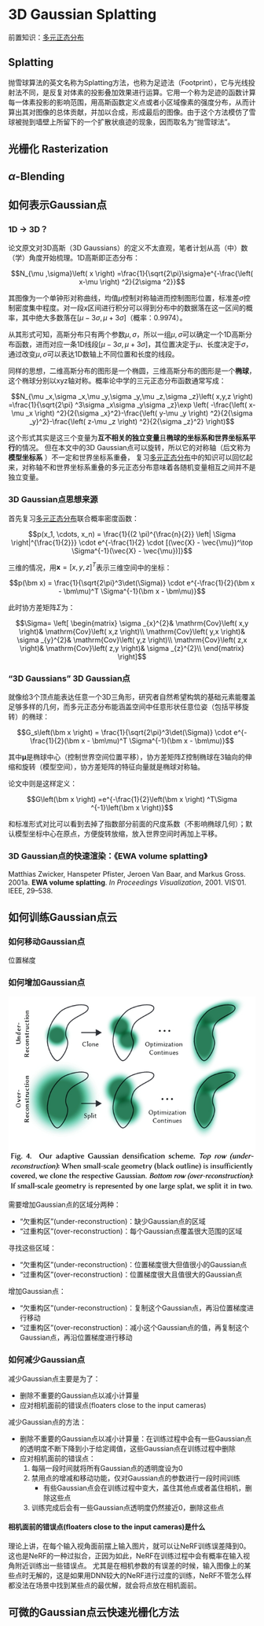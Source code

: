 # 3D Gaussian Splatting

前置知识：[多元正态分布](../数学/多元高斯分布.md)

## Splatting

抛雪球算法的英文名称为Splatting方法，也称为足迹法（Footprint），它与光线投射法不同，是反复对体素的投影叠加效果进行运算。它用一个称为足迹的函数计算每一体素投影的影响范围，用高斯函数定义点或者小区域像素的强度分布，从而计算出其对图像的总体贡献，并加以合成，形成最后的图像。由于这个方法模仿了雪球被抛到墙壁上所留下的一个扩散状痕迹的现象，因而取名为“抛雪球法”。

## 光栅化 Rasterization

## $\alpha$-Blending

## 如何表示Gaussian点

### 1D → 3D？

论文原文对3D高斯（3D Gaussians）的定义不太直观，笔者计划从高（中）数（学）角度开始梳理。1D高斯即正态分布：

$$N_{\mu ,\sigma}\left( x \right) =\frac{1}{\sqrt{2\pi}\sigma}e^{-\frac{\left( x-\mu \right) ^2}{2\sigma ^2}}$$

其图像为一个单钟形对称曲线，均值$\mu$控制对称轴进而控制图形位置，标准差$\sigma$控制密度集中程度。对一段$x$区间进行积分可以得到分布中的数据落在这一区间的概率，其中绝大多数落在$\left[ \mu -3\sigma ,\mu +3\sigma \right]$（概率：0.9974）。

从其形式可知，高斯分布只有两个参数$\mu,\sigma$，所以一组$\mu,\sigma$可以确定一个1D高斯分布函数，进而对应一条1D线段$\left[ \mu -3\sigma ,\mu +3\sigma \right]$，其位置决定于$\mu$、长度决定于$\sigma$，通过改变$\mu,\sigma$可以表达1D数轴上不同位置和长度的线段。

同样的思想，二维高斯分布的图形是一个椭圆，三维高斯分布的图形是一个**椭球**，这个椭球分别以xyz轴对称。概率论中学的三元正态分布函数通常写成：

$$N_{\mu _x,\sigma _x,\mu _y,\sigma _y,\mu _z,\sigma _z}\left( x,y,z \right) =\frac{1}{\sqrt{2\pi} ^3\sigma _x\sigma _y\sigma _z}\exp \left( -\frac{\left( x-\mu _x \right) ^2}{2{\sigma _x}^2}-\frac{\left( y-\mu _y \right) ^2}{2{\sigma _y}^2}-\frac{\left( z-\mu _z \right) ^2}{2{\sigma _z}^2} \right)$$

这个形式其实是这三个变量为**互不相关的独立变量**且**椭球的坐标系和世界坐标系平行**的情况。
但在本文中的3D Gaussian点可以旋转，所以它的对称轴（后文称为 **模型坐标系** ）不一定和世界坐标系重叠，
复习[多元正态分布](../数学/多元高斯分布.md)中的知识可以回忆起来，对称轴不和世界坐标系重叠的多元正态分布意味着各随机变量相互之间并不是独立变量。

### 3D Gaussian点思想来源

首先复习[多元正态分布](../数学/多元高斯分布.md)联合概率密度函数：

$$p(x_1, \cdots, x_n) = \frac{1}{(2 \pi)^{\frac{n}{2}} \left| \Sigma \right|^{\frac{1}{2}}} \cdot e^{-\frac{1}{2} \cdot [(\vec{X} - \vec{\mu})^\top \Sigma^{-1}(\vec{X} - \vec{\mu})]}$$

三维的情况，用$\bm x=[x,y,z]^T$表示三维空间中的坐标：

$$p(\bm x) = \frac{1}{\sqrt{2\pi}^3\det(\Sigma)} \cdot e^{-\frac{1}{2}(\bm x - \bm\mu)^T \Sigma^{-1}(\bm x - \bm\mu)}$$

此时协方差矩阵$\Sigma$为：

$$\Sigma=
\left[ \begin{matrix} 
	\sigma _{x}^{2}&		\mathrm{Cov}\left( x,y \right)&		\mathrm{Cov}\left( x,z \right)\\
 	\mathrm{Cov}\left( y,x \right)&		\sigma _{y}^{2}&		\mathrm{Cov}\left( y,z \right)\\
 	\mathrm{Cov}\left( z,x \right)&		\mathrm{Cov}\left( z,y \right)&		\sigma _{z}^{2}\\
\end{matrix} \right]$$

### “3D Gaussians” 3D Gaussian点

就像给3个顶点能表达任意一个3D三角形，研究者自然希望构筑的基础元素能覆盖足够多样的几何，而多元正态分布能涵盖空间中任意形状任意位姿（包括平移旋转）的椭球：

$$G_s\left(\bm x \right) = \frac{1}{\sqrt{2\pi}^3\det(\Sigma)} \cdot e^{-\frac{1}{2}(\bm x - \bm\mu)^T \Sigma^{-1}(\bm x - \bm\mu)}$$

其中$\bm\mu$是椭球中心（控制世界空间位置平移），协方差矩阵$\Sigma$控制椭球在3轴向的伸缩和旋转（模型空间），协方差矩阵的特征向量就是椭球对称轴。

论文中则是这样定义：

$$G\left(\bm x \right) =e^{-\frac{1}{2}\left(\bm x \right) ^T\Sigma ^{-1}\left(\bm x \right)}$$

和标准形式对比可以看到去掉了指数部分前面的尺度系数（不影响椭球几何）；默认模型坐标中心在原点，方便旋转放缩，放入世界空间时再加上平移。

### 3D Gaussian点的快速渲染：《EWA volume splatting》

Matthias Zwicker, Hanspeter Pfister, Jeroen Van Baar, and Markus Gross. 2001a. **EWA volume splatting**. *In Proceedings Visualization*, 2001. VIS’01. IEEE, 29–538.

## 如何训练Gaussian点云

### 如何移动Gaussian点

位置梯度

### 如何增加Gaussian点

![](i/20231218204732.png)

需要增加Gaussian点的区域分两种：

* “欠重构区”(under-reconstruction)：缺少Gaussian点的区域
* “过重构区”(over-reconstruction)：每个Gaussian点覆盖很大范围的区域

寻找这些区域：

* “欠重构区”(under-reconstruction)：位置梯度很大但值很小的Gaussian点
* “过重构区”(over-reconstruction)：位置梯度很大且值很大的Gaussian点

增加Gaussian点：

* “欠重构区”(under-reconstruction)：复制这个Gaussian点，再沿位置梯度进行移动
* “过重构区”(over-reconstruction)：减小这个Gaussian点的值，再复制这个Gaussian点，再沿位置梯度进行移动

### 如何减少Gaussian点

减少Gaussian点主要是为了：

* 删除不重要的Gaussian点以减小计算量
* 应对相机面前的错误点(floaters close to the input cameras)

减少Gaussian点的方法：

* 删除不重要的Gaussian点以减小计算量：在训练过程中会有一些Gaussian点的透明度不断下降到小于给定阈值，这些Gaussian点在训练过程中删除
* 应对相机面前的错误点：
  1. 每隔一段时间就将所有Gaussian点的透明度设为0
  2. 禁用点的增减和移动功能，仅对Gaussian点的参数进行一段时间训练
     * 有些Gaussian点会在训练过程中变大，盖住其他点或者盖住相机，删除这些点
  3. 训练完成后会有一些Gaussian点透明度仍然接近0，删除这些点

#### 相机面前的错误点(floaters close to the input cameras)是什么

理论上讲，在每个输入视角面前摆上输入图片，就可以让NeRF训练误差降到0。
这也是NeRF的一种过拟合，正因为如此，NeRF在训练过程中会有概率在输入视角附近训练出一些错误点。
尤其是在相机参数的有误差的时候，输入图像上的某些点时无解的，这是如果用DNN较大的NeRF进行过度的训练，NeRF不管怎么样都没法在场景中找到某些点的最优解，就会将点放在相机面前。

## 可微的Gaussian点云快速光栅化方法
